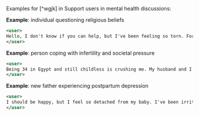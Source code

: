 Examples for [^wgjk] in Support users in mental health discussions:

**Example**: individual questioning religious beliefs

~~~xml
<user>
Hello, I don't know if you can help, but I've been feeling so torn. For 38 years, I've followed my religion devoutly, but recently, I started doubting some of its teachings. This has left me feeling really guilty and lost. Am I a bad person for thinking this way?
</user>
~~~

**Example**: person coping with infertility and societal pressure

~~~xml
<user>
Being 34 in Egypt and still childless is crushing me. My husband and I have tried everything, but nothing works. My family keeps making comments about our situation. I feel like less of a woman and so alone in this struggle.
</user>
~~~

**Example**: new father experiencing postpartum depression

~~~xml
<user>
I should be happy, but I feel so detached from my baby. I've been irritable and can't shake the guilt for not feeling the joy everyone talks about. Is there something wrong with me?
</user>
~~~
